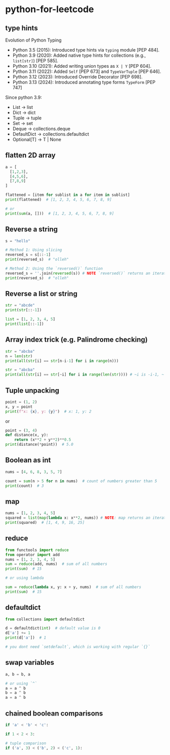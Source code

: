 # python-for-leetcode

## type hints

Evolution of Python Typing

- Python 3.5 (2015): Introduced type hints via `typing` module [PEP 484].
- Python 3.9 (2020): Added native type hints for collections (e.g., `list[str]`) [PEP 585].
- Python 3.10 (2021): Added writing union types as `X | Y` [PEP 604].
- Python 3.11 (2022): Added `Self` [PEP 673] and `TypeVarTuple` [PEP 646].
- Python 3.12 (2023): Introduced Override Decorator [PEP 698].
- Python 3.13 (2024): Introduced annotating type forms `TypeForm` [PEP 747]

Since python 3.9:

- List -> list
- Dict -> dict
- Tuple -> tuple
- Set -> set
- Deque -> collections.deque
- DefaultDict -> collections.defaultdict
- Optional[T] -> T | None

## flatten 2D array

```python
a = [
  [1,2,3],
  [4,5,6],
  [7,8,9]
]

flattened = [item for sublist in a for item in sublist]
print(flattened)  # [1, 2, 3, 4, 5, 6, 7, 8, 9]

# or
print(sum(a, []))  # [1, 2, 3, 4, 5, 6, 7, 8, 9]
```

## Reverse a string

```python
s = "hello"

# Method 1: Using slicing
reversed_s = s[::-1]
print(reversed_s)  # "olleh"

# Method 2: Using the `reversed()` function
reversed_s = ''.join(reversed(s)) # NOTE `reversed()` returns an iterator
print(reversed_s)  # "olleh"
```

## Reverse a list or string

```python
str = "abcde"
print(str[::-1])

list = [1, 2, 3, 4, 5]
print(list[::-1])
```

## Array index trick (e.g. Palindrome checking)

```python
str = "abcba"
n = len(str)
print(all(str[i] == str[n-i-1] for i in range(n)))

str = "abcba"
print(all(str[i] == str[~i] for i in range(len(str)))) # ~i is -i-1, ~ is bitwise not
```

## Tuple unpacking

```python
point = (1, 2)
x, y = point
print(f"x: {x}, y: {y}")  # x: 1, y: 2
```

or

```python
point = (3, 4)
def distance(x, y):
    return (x**2 + y**2)**0.5
print(distance(*point))  # 5.0
```

## Boolean as int

```python
nums = [4, 6, 8, 3, 5, 7]

count = sum(n > 5 for n in nums)  # count of numbers greater than 5
print(count)  # 3
```

## map

```python
nums = [1, 2, 3, 4, 5]
squared = list(map(lambda x: x**2, nums)) # NOTE: map returns an iterator, need to use list() to convert it to a list
print(squared)  # [1, 4, 9, 16, 25]
```

## reduce

```python
from functools import reduce
from operator import add
nums = [1, 2, 3, 4, 5]
sum = reduce(add, nums)  # sum of all numbers
print(sum)  # 15

# or using lambda

sum = reduce(lambda x, y: x + y, nums)  # sum of all numbers
print(sum)  # 15
```

## defaultdict

```python
from collections import defaultdict

d = defaultdict(int)  # default value is 0
d['a'] += 1
print(d['a'])  # 1

# you dont need `setdefault`, which is working with regular `{}`
```

## swap variables

```python
a, b = b, a

# or using `^`
a = a ^ b
b = a ^ b
a = a ^ b
```

## chained boolean comparisons

```python
if 'a' < 'b' < 'c':

if 1 < 2 < 3:

# tuple comparison
if ('a', 3) < ('b', 2) < ('c', 1):
```
